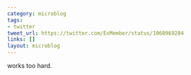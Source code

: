 ```yaml
---
category: microblog
tags:
- twitter
tweet_url: https://twitter.com/ExMember/status/1068969284
links: []
layout: microblog
---
```

works too hard.

